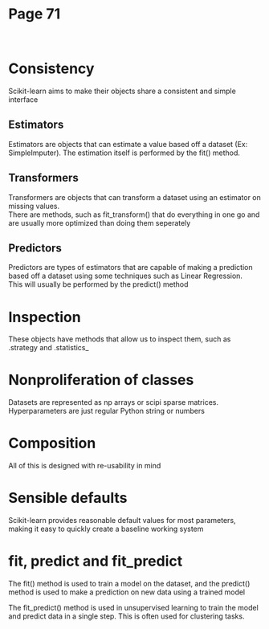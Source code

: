 # Page 71
<br>

# Consistency
Scikit-learn aims to make their objects share a consistent and simple interface

## Estimators
Estimators are objects that can estimate a value based off a dataset (Ex: SimpleImputer). The estimation itself is performed by the fit() method. 

## Transformers
Transformers are objects that can transform a dataset using an estimator on missing values. \
There are methods, such as fit_transform() that do everything in one go and are usually more optimized than doing them seperately

## Predictors
Predictors are types of estimators that are capable of making a prediction based off a dataset using some techniques such as Linear Regression. \
This will usually be performed by the predict() method

# Inspection
These objects have methods that allow us to inspect them, such as .strategy and .statistics_

# Nonproliferation of classes
Datasets are represented as np arrays or scipi sparse matrices. Hyperparameters are just regular Python string or numbers

# Composition
All of this is designed with re-usability in mind

# Sensible defaults
Scikit-learn provides reasonable default values for most parameters, making it easy to quickly create a baseline working system

# fit, predict and fit_predict
The fit() method is used to train a model on the dataset, and the predict() method is used to make a prediction on new data using a trained model

The fit_predict() method is used in unsupervised learning to train the model and predict data in a single step. This is often used for clustering tasks.